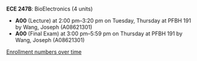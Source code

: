 **ECE 247B**: BioElectronics (4 units)

- **A00** (Lecture) at 2:00 pm–3:20 pm on Tuesday, Thursday at PFBH 191 by Wang, Joseph (A08621301)
- **A00** (Final Exam) at 3:00 pm–5:59 pm on Thursday at PFBH 191 by Wang, Joseph (A08621301)

[Enrollment numbers over time](./ECE247B.tsv)
